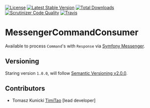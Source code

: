 [![License](https://poser.pugx.org/aggrego/messenger-command-consumer/license.svg)](https://packagist.org/packages/aggrego/messenger-command-consumer)
[![Latest Stable Version](https://poser.pugx.org/aggrego/messenger-command-consumer/v/stable.svg)](https://packagist.org/packages/aggrego/messenger-command-consumer)
[![Total Downloads](https://poser.pugx.org/aggrego/messenger-command-consumer/downloads.svg)](https://packagist.org/packages/aggrego/messenger-command-consumer)
[![Scrutinizer Code Quality](https://scrutinizer-ci.com/g/aggrego/MessengerCommandConsumer/badges/quality-score.png?b=master)](https://scrutinizer-ci.com/g/aggrego/MessengerCommandConsumer/?branch=master)
[![Travis](https://travis-ci.org/Aggrego/MessengerCommandConsumer.svg?branch=master)](https://travis-ci.org/Aggrego/MessengerCommandConsumer/builds)

# MessengerCommandConsumer

Available to process `Command`'s with `Response` via [Symfony Messenger](https://github.com/symfony/messenger).

## Versioning
 
Staring version ``1.0.0``, will follow [Semantic Versioning v2.0.0](http://semver.org/spec/v2.0.0.html).

## Contributors

* Tomasz Kunicki [TimiTao](http://github.com/timiTao) [lead developer]
